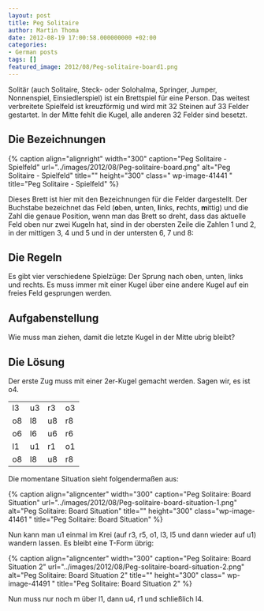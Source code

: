 ```yaml
---
layout: post
title: Peg Solitaire
author: Martin Thoma
date: 2012-08-19 17:00:58.000000000 +02:00
categories:
- German posts
tags: []
featured_image: 2012/08/Peg-solitaire-board1.png
---
```

Solit&auml;r (auch Solitaire, Steck- oder Solohalma, Springer, Jumper, Nonnenspiel, Einsiedlerspiel) ist ein Brettspiel f&uuml;r eine Person. Das weitest verbreitete Spielfeld ist kreuzf&ouml;rmig und wird mit 32 Steinen auf 33 Felder gestartet.
In der Mitte fehlt die Kugel, alle anderen 32 Felder sind besetzt.

<h2>Die Bezeichnungen</h2>
{% caption align="alignright" width="300" caption="Peg Solitaire - Spielfeld" url="../images/2012/08/Peg-solitaire-board.png" alt="Peg Solitaire - Spielfeld" title="" height="300" class=" wp-image-41441 " title="Peg Solitaire - Spielfeld" %}

Dieses Brett ist hier mit den Bezeichnungen f&uuml;r die Felder dargestellt. Der Buchstabe bezeichnet das Feld (<strong>o</strong>ben, <strong>u</strong>nten, <strong>l</strong>inks, <strong>r</strong>echts, <strong>m</strong>ittig) und die Zahl die genaue Position, wenn man das Brett so dreht, dass das aktuelle Feld oben nur zwei Kugeln hat, sind in der obersten Zeile die Zahlen 1 und 2, in der mittigen 3, 4 und 5 und in der untersten 6, 7 und 8:
<h2>Die Regeln</h2>
Es gibt vier verschiedene Spielz&uuml;ge: Der Sprung nach oben, unten, links und rechts. Es muss immer mit einer Kugel &uuml;ber eine andere Kugel auf ein freies Feld gesprungen werden.

<h2>Aufgabenstellung</h2>
Wie muss man ziehen, damit die letzte Kugel in der Mitte ubrig bleibt?
<h2>Die L&ouml;sung</h2>
Der erste Zug muss mit einer 2er-Kugel gemacht werden. Sagen wir, es ist o4.
<table>
<tbody>
<tr>
<td>l3</td>
<td>u3</td>
<td>r3</td>
<td>o3</td>
</tr>
<tr>
<td>o8</td>
<td>l8</td>
<td>u8</td>
<td>r8</td>
</tr>
<tr>
<td>o6</td>
<td>l6</td>
<td>u6</td>
<td>r6</td>
</tr>
<tr>
<td>l1</td>
<td>u1</td>
<td>r1</td>
<td>o1</td>
</tr>
<tr>
<td>o8</td>
<td>l8</td>
<td>u8</td>
<td>r8</td>
</tr>
</tbody>
</table>
Die momentane Situation sieht folgenderma&szlig;en aus:

{% caption align="aligncenter" width="300" caption="Peg Solitaire: Board Situation" url="../images/2012/08/Peg-solitaire-board-situation-1.png" alt="Peg Solitaire: Board Situation" title="" height="300" class="wp-image-41461 " title="Peg Solitaire: Board Situation" %}

Nun kann man u1 einmal im Krei (auf r3, r5, o1, l3, l5 und dann wieder auf u1) wandern lassen. Es bleibt eine T-Form &uuml;brig:

{% caption align="aligncenter" width="300" caption="Peg Solitaire: Board Situation 2" url="../images/2012/08/Peg-solitaire-board-situation-2.png" alt="Peg Solitaire: Board Situation 2" title="" height="300" class=" wp-image-41491 " title="Peg Solitaire: Board Situation 2" %}

Nun muss nur noch m &uuml;ber l1, dann u4, r1 und schlie&szlig;lich l4.
